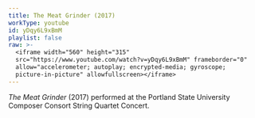 ```yaml
---
title: The Meat Grinder (2017)
workType: youtube
id: yDqy6L9xBmM
playlist: false
raw: >-
  <iframe width="560" height="315"
  src="https://www.youtube.com/watch?v=yDqy6L9xBmM" frameborder="0"
  allow="accelerometer; autoplay; encrypted-media; gyroscope;
  picture-in-picture" allowfullscreen></iframe>
---
```

_The Meat Grinder_ (2017) performed at the Portland State University Composer Consort String Quartet Concert.
